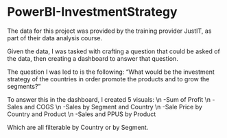 # PowerBI-InvestmentStrategy

The data for this project was provided by the training provider JustIT, as part of their data analysis course.

Given the data, I was tasked with crafting a question that could be asked of the data, then creating a dashboard to answer that question.

The question I was led to is the following:
“What would be the investment strategy of the countries in order promote the products and to grow the segments?”

To answer this in the dashboard, I created 5 visuals:
\n -Sum of Profit
\n -Sales and COGS
\n -Sales by Segment and Country
\n -Sale Price by Country and Product
\n -Sales and PPUS by Product

Which are all filterable by Country or by Segment.

